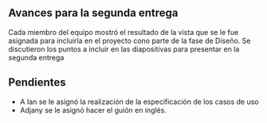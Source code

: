 ## Avances para la segunda entrega 
Cada miembro del equipo mostró el resultado de la vista que se le fue asignada para incluirla en el proyecto cono parte de la fase de Diseño.
Se discutieron los puntos a incluir en las diapositivas para presentar en la segunda entrega

## Pendientes 
- A Ian se le asignó la realización de la especificación de los casos de uso 
- Adjany se le asignó hacer el guión en inglés.

